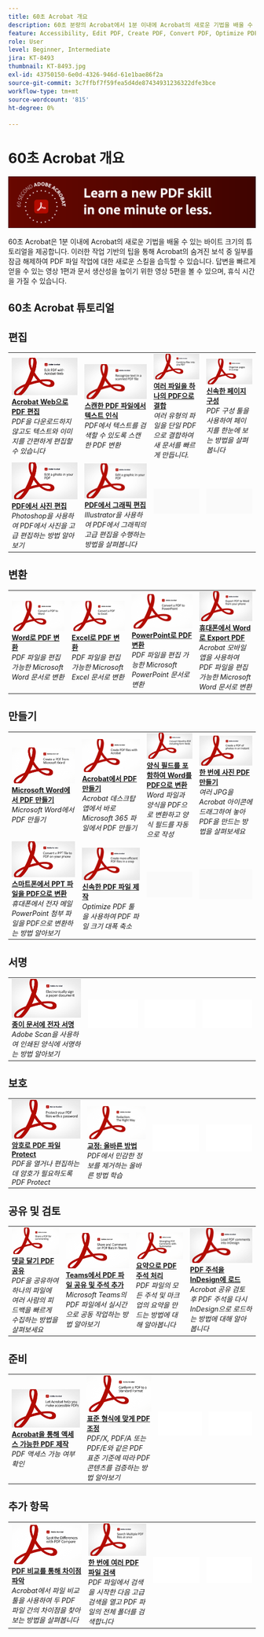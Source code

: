 ```yaml
---
title: 60초 Acrobat 개요
description: 60초 분량의 Acrobat에서 1분 이내에 Acrobat의 새로운 기법을 배울 수 있는 바이트 크기의 튜토리얼을 확인할 수 있습니다
feature: Accessibility, Edit PDF, Create PDF, Convert PDF, Optimize PDF, Sign, Security, Share, Collaboration
role: User
level: Beginner, Intermediate
jira: KT-8493
thumbnail: KT-8493.jpg
exl-id: 43750150-6e0d-4326-946d-61e1bae86f2a
source-git-commit: 3c7ffbf7f59fea5d4de87434931236322dfe3bce
workflow-type: tm+mt
source-wordcount: '815'
ht-degree: 0%

---
```


# 60초 Acrobat 개요

![60초 Acrobat 이미지](../assets/Hero-60sec.png)

60초 Acrobat은 1분 이내에 Acrobat의 새로운 기법을 배울 수 있는 바이트 크기의 튜토리얼을 제공합니다. 이러한 작업 기반의 팁을 통해 Acrobat의 숨겨진 보석 중 일부를 잠금 해제하여 PDF 파일 작업에 대한 새로운 스킬을 습득할 수 있습니다. 답변을 빠르게 얻을 수 있는 영상 1편과 문서 생산성을 높이기 위한 영상 5편을 볼 수 있으며, 휴식 시간을 가질 수 있습니다.

## 60초 Acrobat 튜토리얼

## 편집

<table style="table-layout:fixed">
<tr>
   <td>
    <a href="edit.md">
      <img alt="Acrobat Web으로 PDF 편집" src="../assets/60sec_Edit_1280.jpg" />
    </a>
    <div>
    <a href="edit.md"><strong>Acrobat Web으로 PDF 편집</strong></a>
    </div>
    <em>PDF을 다운로드하지 않고도 텍스트와 이미지를 간편하게 편집할 수 있습니다</em>
    <br>
  </td>
  <td>
    <a href="textrecognition.md">
      <img alt="스캔한 PDF 파일에서 텍스트 인식" src="../assets/60sec_Textrecognition_1280.jpg" />
    </a>
    <div>
     <a href="textrecognition.md"><strong>스캔한 PDF 파일에서 텍스트 인식</strong></a>
    </div>
    <em>PDF에서 텍스트를 검색할 수 있도록 스캔한 PDF 변환</em>
    <br>
  </td>
  <td>
    <a href="combine-to-one-pdf.md">
      <img alt="여러 파일을 하나의 PDF으로 결합" src="../assets/60sec_Combine_1280.jpg" />
    </a>
    <div>
    <a href="combine-to-one-pdf.md"><strong>여러 파일을 하나의 PDF으로 결합</strong></a>
    </div>
    <em>여러 유형의 파일을 단일 PDF으로 결합하여 새 문서를 빠르게 만듭니다.</em>
    <br>
  </td>
   <td>
    <a href="organize.md">
      <img alt="신속한 페이지 구성" src="../assets/60sec_Organize_1280.jpg" />
    </a>
    <div>
    <a href="organize.md"><strong>신속한 페이지 구성</strong></a>
    </div>
    <em>PDF 구성 툴을 사용하여 페이지를 한눈에 보는 방법을 살펴봅니다</em>
    <br>
  </td>
</tr>
<tr>
  <td>
    <a href="editphoto.md">
      <img alt="PDF에서 사진 편집" src="../assets/60sec_Editphoto_1280.jpg" />
    </a>
    <div>
    <a href="editphoto.md"><strong>PDF에서 사진 편집</strong></a>
    </div>
    <em>Photoshop을 사용하여 PDF에서 사진을 고급 편집하는 방법 알아보기</em>
    <br>
  </td>
  <td>
    <a href="editgraphic.md">
      <img alt="PDF에서 그래픽 편집" src="../assets/60sec_Editgraphic_1280.jpg" />
    </a>
    <div>
    <a href="editgraphic.md"><strong>PDF에서 그래픽 편집</strong></a>
    </div>
    <em>Illustrator을 사용하여 PDF에서 그래픽의 고급 편집을 수행하는 방법을 살펴봅니다</em>
    <br>
  </td>
  <td>
      <img alt="스페이서" src="../assets/Grayspacer.png" />
        <div>
        <br>
  </td>
  <td>
      <img alt="스페이서" src="../assets/Grayspacer.png" />
        <div>
        <br>
  </td>
</tr>
</table>

## 변환

<table style="table-layout:fixed">
<tr>
  <td>
    <a href="convert-pdf-word.md">
      <img alt="Word로 PDF 변환" src="../assets/60sec_convertword.png" />
    </a>
    <div>
    <a href="convert-pdf-word.md"><strong>Word로 PDF 변환</strong></a>
    </div>
    <em>PDF 파일을 편집 가능한 Microsoft Word 문서로 변환</em>
    <br>
  </td>
 <td>
    <a href="convert-pdf-excel.md">
      <img alt="Excel로 PDF 변환" src="../assets/60sec_convertexcel.png" />
    </a>
    <div>
    <a href="convert-pdf-excel.md"><strong>Excel로 PDF 변환</strong></a>
    </div>
    <em>PDF 파일을 편집 가능한 Microsoft Excel 문서로 변환</em>
    <br>
  </td>
  <td>
    <a href="convert-pdf-powerpoint.md">
      <img alt="PowerPoint로 PDF 변환" src="../assets/60sec_convertppt.png" />
    </a>
    <div>
    <a href="convert-pdf-powerpoint.md"><strong>PowerPoint로 PDF 변환</strong></a>
    </div>
    <em>PDF 파일을 편집 가능한 Microsoft PowerPoint 문서로 변환</em>
    <br>
  </td>
  <td>
    <a href="exportwordphone.md">
      <img alt="휴대폰에서 Word로 Export PDF" src="../assets/60sec_Exportphone_1280.jpg" />
    </a>
    <div>
    <a href="exportwordphone.md"><strong>휴대폰에서 Word로 Export PDF</strong></a>
    </div>
    <em>Acrobat 모바일 앱을 사용하여 PDF 파일을 편집 가능한 Microsoft Word 문서로 변환</em>
    <br>
  </td>
</tr>
</table>

## 만들기

<table style="table-layout:fixed">
<tr>
  <td>
    <a href="word-to-pdf.md">
      <img alt="Microsoft Word에서 PDF 만들기" src="../assets/60sec_createfromword.png" />
    </a>
    <div>
     <a href="word-to-pdf.md"><strong>Microsoft Word에서 PDF 만들기</strong></a>
    </div>
    <em>Microsoft Word에서 PDF 만들기</em>
    <br>
  </td>
  <td>
    <a href="create-from-acrobat.md">
      <img alt="Acrobat에서 PDF 만들기" src="../assets/60sec_createfromacrobat.png" />
    </a>
    <div>
     <a href="create-from-acrobat.md"><strong>Acrobat에서 PDF 만들기</strong></a>
    </div>
    <em>Acrobat 데스크탑 앱에서 바로 Microsoft 365 파일에서 PDF 만들기</em>
    <br>
  </td>
  <td>
    <a href="wordform.md">
      <img alt="양식 필드를 포함하여 Word를 PDF으로 변환" src="../assets/60sec_Wordform_1280.jpg" />
    </a>
    <div>
     <a href="wordform.md"><strong>양식 필드를 포함하여 Word를 PDF으로 변환</strong></a>
    </div>
    <em>Word 파일과 양식을 PDF으로 변환하고 양식 필드를 자동으로 작성</em>
    <br>
  </td>
  <td>
      <a href="photo.md">
        <img alt="한 번에 사진 PDF 만들기" src="../assets/60sec_Photo_1280.jpg" />
      </a>
      <div>
      <a href="photo.md"><strong>한 번에 사진 PDF 만들기</strong></a>
      </div>
      <em>여러 JPG을 Acrobat 아이콘에 드래그하여 놓아 PDF을 만드는 방법을 살펴보세요</em>
      <br>
  </td>
</tr>
<tr>
  <td>
    <a href="phone.md">
      <img alt="스마트폰에서 PPT 파일을 PDF으로 변환" src="../assets/60sec_Phone_1280.jpg" />
    </a>
    <div>
    <a href="phone.md"><strong>스마트폰에서 PPT 파일을 PDF으로 변환</strong></a>
    </div>
    <em>휴대폰에서 전자 메일 PowerPoint 첨부 파일을 PDF으로 변환하는 방법 알아보기</em>
    <br>
  </td>
  <td>
      <a href="optimize.md">
        <img alt="신속한 PDF 파일 제작" src="../assets/60sec_Optimize_1280.jpg" />
      </a>
      <div>
      <a href="optimize.md"><strong>신속한 PDF 파일 제작</strong></a>
      </div>
      <em>Optimize PDF 툴을 사용하여 PDF 파일 크기 대폭 축소</em>
      <br>
  </td>
  <td>
      <img alt="스페이서" src="../assets/Grayspacer.png" />
        <div>
        <br>
  </td>
  <td>
      <img alt="스페이서" src="../assets/Grayspacer.png" />
        <div>
        <br>
  </td>
</tr>
</table>

## 서명

<table style="table-layout:fixed">
<tr>
  <td>
    <a href="sign.md">
      <img alt="종이 문서에 전자 서명" src="../assets/60sec_Sign_1280.jpg" />
    </a>
    <div>
    <a href="sign.md"><strong>종이 문서에 전자 서명</strong></a>
    </div>
    <em>Adobe Scan을 사용하여 인쇄된 양식에 서명하는 방법 알아보기</em>
    <br>
  </td>
  <td>
      <img alt="스페이서" src="../assets/Whitespacer.png" />
        <div>
        <br>
  </td>
  <td>
      <img alt="스페이서" src="../assets/Whitespacer.png" />
        <div>
        <br>
  </td>
  <td>
      <img alt="스페이서" src="../assets/Whitespacer.png" />
        <div>
        <br>
  </td>
</tr>
</table>

## 보호

<table style="table-layout:fixed">
<tr>
  <td>
    <a href="protect.md">
      <img alt="암호로 PDF 파일 Protect" src="../assets/60sec_Protect_1280.jpg" />
    </a>
    <div>
    <a href="protect.md"><strong>암호로 PDF 파일 Protect</strong></a>
    </div>
    <em>PDF을 열거나 편집하는 데 암호가 필요하도록 PDF Protect</em>
    <br>
  </td>
  <td>
    <a href="redaction.md">
      <img alt="교정: 올바른 방법" src="../assets/60sec_redaction.png" />
    </a>
    <div>
    <a href="redaction.md"><strong>교정: 올바른 방법</strong></a>
    </div>
    <em>PDF에서 민감한 정보를 제거하는 올바른 방법 학습</em>
    <br>
  </td>
  <td>
      <img alt="스페이서" src="../assets/Whitespacer.png" />
        <div>
        <br>
  </td>
  <td>
      <img alt="스페이서" src="../assets/Whitespacer.png" />
        <div>
        <br>
  </td>
</tr>
</table>

## 공유 및 검토

<table style="table-layout:fixed">
<tr>
  <td>
    <a href="share-comment.md">
      <img alt="댓글 달기 PDF 공유" src="../assets/60sec_sharecomment.png" />
    </a>
    <div>
    <a href="share-comment.md"><strong>댓글 달기 PDF 공유</strong></a>
    </div>
    <em>PDF을 공유하여 하나의 파일에 여러 사람의 피드백을 빠르게 수집하는 방법을 살펴보세요</em>
    <br>
  </td>
  <td>
    <a href="share-comment-teams.md">
      <img alt="Teams에서 PDF 파일 공유 및 주석 추가" src="../assets/60sec_shareteams.png" />
    </a>
    <div>
    <a href="share-comment-teams.md"><strong>Teams에서 PDF 파일 공유 및 주석 추가</strong></a>
    </div>
    <em>Microsoft Teams의 PDF 파일에서 실시간으로 공동 작업하는 방법 알아보기</em>
    <br>
  </td>
  <td>
    <a href="summarize-comments.md">
      <img alt="요약으로 PDF 주석 처리" src="../assets/60sec_summarize.png" />
    </a>
    <div>
    <a href="summarize-comments.md"><strong>요약으로 PDF 주석 처리</strong></a>
    </div>
    <em>PDF 파일의 모든 주석 및 마크업의 요약을 만드는 방법에 대해 알아봅니다</em>
    <br>
  </td>
   <td>
    <a href="indesign.md">
      <img alt="PDF 주석을 InDesign에 로드" src="../assets/60sec_InDesign_1280.jpg" />
    </a>
    <div>
    <a href="indesign.md"><strong>PDF 주석을 InDesign에 로드</strong></a>
    </div>
    <em>Acrobat 공유 검토 후 PDF 주석을 다시 InDesign으로 로드하는 방법에 대해 알아봅니다</em>
    <br>
  </td>
</tr>
</table>

## 준비

<table style="table-layout:fixed">
<tr>
  <td>
    <a href="accessible.md">
      <img alt="Acrobat을 통해 액세스 가능한 PDF 제작" src="../assets/60sec_Accessible_1280.jpg" />
    </a>
    <div>
    <a href="accessible.md"><strong>Acrobat을 통해 액세스 가능한 PDF 제작</strong></a>
    </div>
    <em>PDF 액세스 가능 여부 확인</em>
    <br>
  </td>
 <td>
    <a href="conform.md">
      <img alt="표준 형식에 맞게 PDF 조정" src="../assets/60sec_standard.png" />
    </a>
    <div>
    <a href="conform.md"><strong>표준 형식에 맞게 PDF 조정</strong></a>
    </div>
    <em>PDF/X, PDF/A 또는 PDF/E와 같은 PDF 표준 기준에 따라 PDF 콘텐츠를 검증하는 방법 알아보기</em>
    <br>
  </td>
  <td>
      <img alt="스페이서" src="../assets/Whitespacer.png" />
        <div>
        <br>
  </td>
  <td>
      <img alt="스페이서" src="../assets/Whitespacer.png" />
        <div>
        <br>
  </td>
</tr>
</table>

## 추가 항목

<table style="table-layout:fixed">
<tr>
  <td>
    <a href="compare.md">
      <img alt="PDF 비교를 통해 차이점 파악" src="../assets/60sec_compare.png" />
    </a>
    <div>
     <a href="compare.md"><strong>PDF 비교를 통해 차이점 파악</strong></a>
    </div>
    <em>Acrobat에서 파일 비교 툴을 사용하여 두 PDF 파일 간의 차이점을 찾아보는 방법을 살펴봅니다</em>
    <br>
  </td>
 <td>
    <a href="search.md">
      <img alt="한 번에 여러 PDF 파일 검색" src="../assets/60sec_Search_1280.jpg" />
    </a>
    <div>
     <a href="search.md"><strong>한 번에 여러 PDF 파일 검색</strong></a>
    </div>
    <em>PDF 파일에서 검색을 시작한 다음 고급 검색을 열고 PDF 파일의 전체 폴더를 검색합니다</em>
    <br>
  </td>
  <td>
      <img alt="스페이서" src="../assets/Whitespacer.png" />
        <div>
        <br>
  </td>
  <td>
      <img alt="스페이서" src="../assets/Whitespacer.png" />
        <div>
        <br>
  </td>
</tr>
</table>